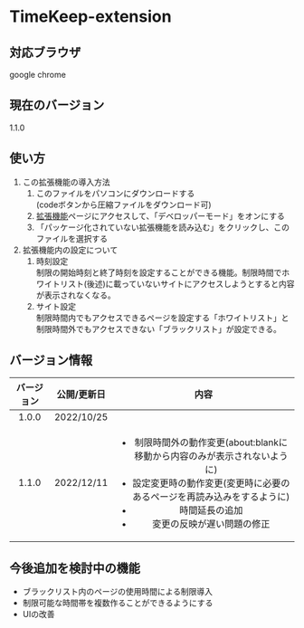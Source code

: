 # TimeKeep-extension 

## 対応ブラウザ 
google chrome 

## 現在のバージョン 
1.1.0 

## 使い方 
1. この拡張機能の導入方法 
    1. このファイルをパソコンにダウンロードする  
    (codeボタンから圧縮ファイルをダウンロード可)
    3. [拡張機能](chrome://extension)ページにアクセスして、「デベロッパーモード」をオンにする 
    4. 「パッケージ化されていない拡張機能を読み込む」をクリックし、このファイルを選択する 
1. 拡張機能内の設定について 
    1. 時刻設定  
    制限の開始時刻と終了時刻を設定することができる機能。制限時間でホワイトリスト(後述)に載っていないサイトにアクセスしようとすると内容が表示されなくなる。 
    3. サイト設定  
    制限時間内でもアクセスできるページを設定する「ホワイトリスト」と制限時間外でもアクセスできない「ブラックリスト」が設定できる。 
## バージョン情報
|バージョン|公開/更新日|内容|
|:-:|:-:|:-:|
|1.0.0|2022/10/25||
|1.1.0|2022/12/11|<ul><li>制限時間外の動作変更(about:blankに移動から内容のみが表示されないように)<li>設定変更時の動作変更(変更時に必要のあるページを再読み込みをするように)<li>時間延長の追加<li>変更の反映が遅い問題の修正</ul>|

## 今後追加を検討中の機能 
- ブラックリスト内のページの使用時間による制限導入 
- 制限可能な時間帯を複数作ることができるようにする 
- UIの改善
